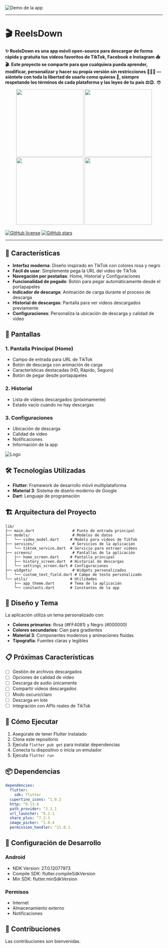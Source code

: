 ![Demo de la app](diseño/background.gif)

---

# 🎬 ReelsDown

**✨ ReelsDown es una app móvil open-source para descargar de forma rápida y gratuita tus videos favoritos de TikTok, Facebook e Instagram 📥🎬. Este proyecto se comparte para que cualquiera pueda aprender, modificar, personalizar y hacer su propia versión sin restricciones 🧑‍💻💡 — siéntete con toda la libertad de usarlo como quieras 🚀, siempre respetando los términos de cada plataforma y las leyes de tu país ⚖️😉.** 😎

<p align="center">
  <img src="./diseño/1.png" width="215" />
  <img src="./diseño/2.png" width="215" />
  <img src="./diseño/3.png" width="215" />
  <img src="./diseño/7.png" width="215" />
</p>

[![GitHub license](https://img.shields.io/badge/license-MIT-green)](LICENSE)
[![GitHub stars](https://img.shields.io/github/stars/tu_usuario/VidGrab?style=social)](https://github.com/tu_usuario/VidGrab/stargazers)

---

## 🚀 Características

- **Interfaz moderna**: Diseño inspirado en TikTok con colores rosa y negro
- **Fácil de usar**: Simplemente pega la URL del video de TikTok
- **Navegación por pestañas**: Home, Historial y Configuraciones
- **Funcionalidad de pegado**: Botón para pegar automáticamente desde el portapapeles
- **Indicador de descarga**: Animación de carga durante el proceso de descarga
- **Historial de descargas**: Pantalla para ver videos descargados previamente
- **Configuraciones**: Personaliza la ubicación de descarga y calidad de video

## 📱 Pantallas

### 1. Pantalla Principal (Home)
- Campo de entrada para URL de TikTok
- Botón de descarga con animación de carga
- Características destacadas (HD, Rápido, Seguro)
- Botón de pegar desde portapapeles

### 2. Historial
- Lista de videos descargados (próximamente)
- Estado vacío cuando no hay descargas

### 3. Configuraciones
- Ubicación de descarga
- Calidad de video
- Notificaciones
- Información de la app

![Logo](./assets/logo.png)



## 🛠️ Tecnologías Utilizadas

- **Flutter**: Framework de desarrollo móvil multiplataforma
- **Material 3**: Sistema de diseño moderno de Google
- **Dart**: Lenguaje de programación

## 🏗️ Arquitectura del Proyecto

```
lib/
├── main.dart                 # Punto de entrada principal
├── models/                   # Modelos de datos
│   └── video_model.dart     # Modelo para videos de TikTok
├── services/                 # Servicios de la aplicación
│   └── tiktok_service.dart  # Servicio para extraer videos
├── screens/                  # Pantallas de la aplicación
│   ├── home_screen.dart     # Pantalla principal
│   ├── history_screen.dart  # Historial de descargas
│   └── settings_screen.dart # Configuraciones
├── widgets/                  # Widgets personalizados
│   └── custom_text_field.dart # Campo de texto personalizado
└── utils/                   # Utilidades
    ├── app_theme.dart       # Tema de la aplicación
    └── constants.dart       # Constantes de la app
```

## 🎨 Diseño y Tema

La aplicación utiliza un tema personalizado con:

- **Colores primarios**: Rosa (#FF4081) y Negro (#000000)
- **Colores secundarios**: Cian para gradientes
- **Material 3**: Componentes modernos y animaciones fluidas
- **Tipografía**: Fuentes claras y legibles

## 📋 Próximas Características

- [ ] Gestión de archivos descargados
- [ ] Opciones de calidad de video
- [ ] Descarga de audio únicamente
- [ ] Compartir videos descargados
- [ ] Modo oscuro/claro
- [ ] Descarga en lote
- [ ] Integración con APIs reales de TikTok

## 🚦 Cómo Ejecutar

1. Asegúrate de tener Flutter instalado
2. Clona este repositorio
3. Ejecuta `flutter pub get` para instalar dependencias
4. Conecta tu dispositivo o inicia un emulador
5. Ejecuta `flutter run`

## 📦 Dependencias

```yaml
dependencies:
  flutter:
    sdk: flutter
  cupertino_icons: ^1.0.2
  http: ^0.13.6
  path_provider: ^2.1.1
  url_launcher: ^6.2.1
  share_plus: ^7.2.1
  image_picker: ^1.0.4
  permission_handler: ^11.0.1
```

## 🔧 Configuración de Desarrollo

### Android
- NDK Version: 27.0.12077973
- Compile SDK: flutter.compileSdkVersion
- Min SDK: flutter.minSdkVersion

### Permisos
- Internet
- Almacenamiento externo
- Notificaciones

## 🤝 Contribuciones

Las contribuciones son bienvenidas.



